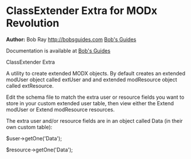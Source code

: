 ClassExtender Extra for MODx Revolution
=======================================


**Author:** Bob Ray <http://bobsguides.com> [Bob's Guides](http://bobsguides.com)

Documentation is available at [Bob's Guides](http://bobsguides.com/classextender-tutorial.html)

ClassExtender Extra

A utility to create extended MODX objects. By default
creates an extended modUser object called extUser and and extended modResource object called extResource.

Edit the schema file to match the extra user or resource fields you want to store in your custom extended user table, then view either the Extend modUser or Extend modResource resources.

The extra user and/or resource fields are in an object called Data (in their own custom table):

$user->getOne('Data');

$resource->getOne('Data'); 

